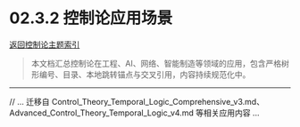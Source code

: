 # 02.3.2 控制论应用场景

[返回控制论主题索引](./README.md)

> 本文档汇总控制论在工程、AI、网络、智能制造等领域的应用，包含严格树形编号、目录、本地跳转锚点与交叉引用，内容持续规范化中。

---

// ... 迁移自 Control_Theory_Temporal_Logic_Comprehensive_v3.md、Advanced_Control_Theory_Temporal_Logic_v4.md 等相关应用内容 ...
